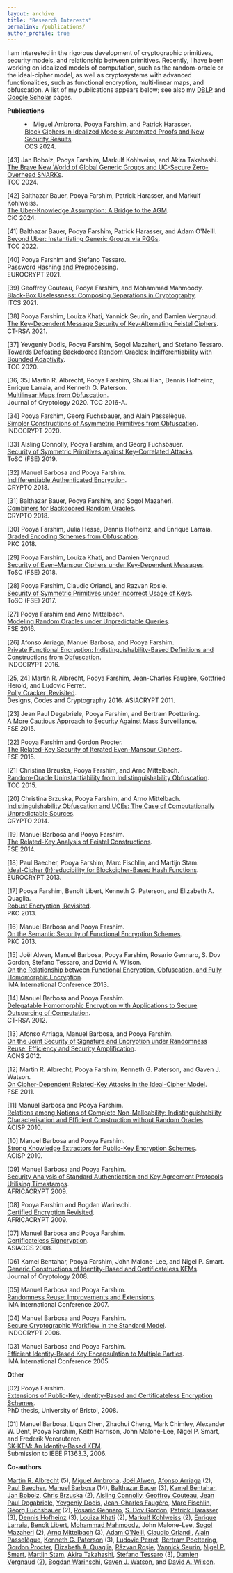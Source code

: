 ```yaml
---
layout: archive
title: "Research Interests"
permalink: /publications/
author_profile: true
---
```


<p>
	I am interested in the rigorous development of cryptographic primitives, security models, and relationship between primitives. Recently, I have been working on idealized models of computation, such as the random-oracle or the ideal-cipher model, as well as cryptosystems with advanced functionalities, such as functional encryption, multi-linear maps, and obfuscation. A list of my publications appears below; see also my <a href="http://www.informatik.uni-trier.de/~ley/db/indices/a-tree/f/Farshim:Pooya.html">DBLP</a> and <a href="http://scholar.google.com/citations?user=w_Pjc6MAAAAJ&amp;hl=en">Google Scholar</a> pages.
</p>
<p>
	<b>Publications</b>
</p>
<dd>
<li>
	Miguel Ambrona, Pooya Farshim, and Patrick Harasser.<br>
	<a href="https://eprint.iacr.org/2024/">Block Ciphers in Idealized Models: Automated Proofs and New Security Results</a>.<br>
	CCS 2024.
</li>
</dd>
<p>
	[43] Jan Bobolz, Pooya Farshim, Markulf Kohlweiss, and Akira Takahashi.<br>
	<a href="https://eprint.iacr.org/2024/818">The Brave New World of Global Generic Groups and UC-Secure Zero-Overhead SNARKs</a>.<br>
	TCC 2024.
</p>

<p>
	[42] Balthazar Bauer, Pooya Farshim, Patrick Harasser, and Markulf Kohlweiss.<br>
	<a href="https://eprint.iacr.org/2023/1601">The Uber-Knowledge Assumption: A Bridge to the AGM</a>.<br>
	CiC 2024.
</p>

<p>
	[41] Balthazar Bauer, Pooya Farshim, Patrick Harasser, and Adam O'Neill.<br>
	<a href="https://eprint.iacr.org/2022/1502">Beyond Uber: Instantiating Generic Groups via PGGs</a>.<br>
	TCC 2022.
</p>
<p>
	[40] Pooya Farshim and Stefano Tessaro.<br>
	<a href="https://iacr.org/cryptodb/data/paper.php?pubkey=30908">Password Hashing and Preprocessing</a>.<br>
	EUROCRYPT 2021.
</p>
<p>
	[39] Geoffroy Couteau, Pooya Farshim, and Mohammad Mahmoody.<br>
	<a href="https://eprint.iacr.org/2021/016">Black-Box Uselessness: Composing Separations in Cryptography</a>.<br>
	ITCS 2021.
</p>
<p>
	[38] Pooya Farshim, Louiza Khati, Yannick Seurin, and Damien Vergnaud.<br>
	<a href="https://eprint.iacr.org/2021/330">The Key-Dependent Message Security of Key-Alternating Feistel Ciphers</a>.<br>
	CT-RSA 2021.
</p>
<p>
	[37] Yevgeniy Dodis, Pooya Farshim, Sogol Mazaheri, and Stefano Tessaro.<br>
	<a href="https://eprint.iacr.org/2020/1199">Towards Defeating Backdoored Random Oracles: Indifferentiability with Bounded Adaptivity</a>.<br>
	TCC 2020.
</p>
<p>
	[36, 35] Martin R. Albrecht, Pooya Farshim, Shuai Han, Dennis Hofheinz, Enrique Larraia, and Kenneth G. Paterson.<br>
	<a href="https://eprint.iacr.org/2015/780">Multilinear Maps from Obfuscation</a>.<br>
	Journal of Cryptology 2020. TCC 2016-A.<br>
</p>
<p>
	[34] Pooya Farshim, Georg Fuchsbauer, and Alain Passelègue.<br>
	<a href="https://eprint.iacr.org/2018/576">Simpler Constructions of Asymmetric Primitives from Obfuscation</a>.<br>
	INDOCRYPT 2020.
</p>
<p>
	[33] Aisling Connolly, Pooya Farshim, and Georg Fuchsbauer.<br>
	<a href="https://eprint.iacr.org/2019/1000">Security of Symmetric Primitives against Key-Correlated Attacks</a>.<br>
	ToSC (FSE) 2019.
</p>
<p>
	[32] Manuel Barbosa and Pooya Farshim.<br>
	<a href="https://eprint.iacr.org/2018/547">Indifferentiable Authenticated Encryption</a>.<br>
	CRYPTO 2018.
</p>
<p>
	[31] Balthazar Bauer, Pooya Farshim, and Sogol Mazaheri.<br>
	<a href="https://eprint.iacr.org/2018/770">Combiners for Backdoored Random Oracles</a>.<br>
	CRYPTO 2018.
</p>
<p>
	[30] Pooya Farshim, Julia Hesse, Dennis Hofheinz, and Enrique Larraia.<br>
	<a href="https://eprint.iacr.org/2018/011">Graded Encoding Schemes from Obfuscation</a>.<br>
	PKC 2018.
</p>
<p>
	[29] Pooya Farshim, Louiza Khati, and Damien Vergnaud.<br>
	<a href="https://eprint.iacr.org/2017/475">Security of Even–Mansour Ciphers under Key-Dependent Messages</a>.<br>
	ToSC (FSE) 2018.
</p>
<p>
	[28] Pooya Farshim, Claudio Orlandi, and Razvan Rosie.<br>
	<a href="http://tosc.iacr.org/index.php/ToSC/article/view/604/545">Security of Symmetric Primitives under Incorrect Usage of Keys</a>.<br>
	ToSC (FSE) 2017.
</p>
<p>
	[27] Pooya Farshim and Arno Mittelbach.<br>
	<a href="https://eprint.iacr.org/2016/423.pdf">Modeling Random Oracles under Unpredictable Queries</a>.<br>
	FSE 2016.
</p>
<p>
	[26] Afonso Arriaga, Manuel Barbosa, and Pooya Farshim.<br>
	<a href="http://eprint.iacr.org/2016/018.pdf">Private Functional Encryption: Indistinguishability-Based Definitions and Constructions from Obfuscation</a>.<br>
	INDOCRYPT 2016.
</p>
<p>
	[25, 24] Martin R. Albrecht, Pooya Farshim, Jean-Charles Faugère, Gottfried Herold, and Ludovic Perret.<br>
	<a href="http://eprint.iacr.org/2011/289">Polly Cracker, Revisited</a>.<br>
	Designs, Codes and Cryptography 2016. ASIACRYPT 2011.<br>
</p>
<p>
	[23] Jean Paul Degabriele, Pooya Farshim, and Bertram Poettering.<br>
	<a href="http://eprint.iacr.org/2015/748">A More Cautious Approach to Security Against Mass Surveillance</a>.<br>
	FSE 2015.
</p>
<p>
	[22] Pooya Farshim and Gordon Procter.<br>
	<a href="http://eprint.iacr.org/2014/953">The Related-Key Security of Iterated Even-Mansour Ciphers</a>.<br>
	FSE 2015.
</p>
<p>
	[21] Christina Brzuska, Pooya Farshim, and Arno Mittelbach.<br>
	<a href="http://eprint.iacr.org/2014/867">Random-Oracle Uninstantiability from Indistinguishability Obfuscation</a>.<br>
	TCC 2015.
</p>
<p>
	[20] Christina Brzuska, Pooya Farshim, and Arno Mittelbach.<br>
	<a href="http://eprint.iacr.org/2014/099">Indistinguishability Obfuscation and UCEs: The Case of Computationally Unpredictable Sources</a>.<br>
	CRYPTO 2014.
</p>
<p>
	[19] Manuel Barbosa and Pooya Farshim.<br>
	<a href="http://eprint.iacr.org/2014/093">The Related-Key Analysis of Feistel Constructions</a>.<br>
	FSE 2014.
</p>
<p>
	[18] Paul Baecher, Pooya Farshim, Marc Fischlin, and Martijn Stam.<br>
	<a href="http://eprint.iacr.org/2013/350">Ideal-Cipher (Ir)reducibility for Blockcipher-Based Hash Functions</a>.<br>
	EUROCRYPT 2013.
</p>
<p>
	[17] Pooya Farshim, Benoît Libert, Kenneth G. Paterson, and Elizabeth A. Quaglia.<br>
	<a href="http://eprint.iacr.org/2012/673">Robust Encryption, Revisited</a>.<br>
	PKC 2013.
</p>
<p>
	[16] Manuel Barbosa and Pooya Farshim.<br>
	<a href="http://eprint.iacr.org/2012/474">On the Semantic Security of Functional Encryption Schemes</a>.<br>
	PKC 2013.
</p>
<p>
	[15] Joël Alwen, Manuel Barbosa, Pooya Farshim, Rosario Gennaro, S. Dov Gordon, Stefano Tessaro, and David A. Wilson.<br>
	<a href="http://link.springer.com/chapter/10.1007/978-3-642-45239-0_5">On the Relationship between Functional Encryption, Obfuscation, and Fully Homomorphic Encryption</a>.<br>
	IMA International Conference 2013.
</p>
<p>
	[14] Manuel Barbosa and Pooya Farshim.<br>
	<a href="http://eprint.iacr.org/2011/215">Delegatable Homomorphic Encryption with Applications to Secure Outsourcing of Computation</a>.<br>
	CT-RSA 2012.
</p>
<p>
	[13] Afonso Arriaga, Manuel Barbosa, and Pooya Farshim.<br>
	<a href="http://eprint.iacr.org/2012/382">On the Joint Security of Signature and Encryption under Randomness Reuse: Efficiency and Security Amplification</a>.<br>
	ACNS 2012.
</p>
<p>
	[12] Martin R. Albrecht, Pooya Farshim, Kenneth G. Paterson, and Gaven J. Watson.<br>
	<a href="http://eprint.iacr.org/2011/213">On Cipher-Dependent Related-Key Attacks in the Ideal-Cipher Model</a>.<br>
	FSE 2011.
</p>
<p>
	[11] Manuel Barbosa and Pooya Farshim.<br>
	<a href="http://farshim.files.wordpress.com/2011/09/strongcca_full.pdf">Relations among Notions of Complete Non-Malleability: Indistinguishability Characterisation and Efficient Construction without Random Oracles</a>.<br>
	ACISP 2010.
</p>
<p>
	[10] Manuel Barbosa and Pooya Farshim.<br>
	<a href="http://farshim.files.wordpress.com/2011/09/strongextractors_full.pdf">Strong Knowledge Extractors for Public-Key Encryption Schemes</a>.<br>
	ACISP 2010.
</p>
<p>
	[09] Manuel Barbosa and Pooya Farshim.<br>
	<a href="http://farshim.files.wordpress.com/2011/09/ts.pdf">Security Analysis of Standard Authentication and Key Agreement Protocols Utilising Timestamps</a>.<br>
	AFRICACRYPT 2009.
</p>
<p>
	[08] Pooya Farshim and Bogdan Warinschi.<br>
	<a href="http://farshim.files.wordpress.com/2011/09/newcl.pdf">Certified Encryption Revisited</a>.<br>
	AFRICACRYPT 2009.
</p>
<p>
	[07] Manuel Barbosa and Pooya Farshim.<br>
	<a href="http://eprint.iacr.org/2008/143">Certificateless Signcryption</a>.<br>
	ASIACCS 2008.
</p>
<p>
	[06] Kamel Bentahar, Pooya Farshim, John Malone-Lee, and Nigel P. Smart.<br>
	<a href="http://eprint.iacr.org/2005/058">Generic Constructions of Identity-Based and Certificateless KEMs</a>.<br>
	Journal of Cryptology 2008.
</p>
<p>
	[05] Manuel Barbosa and Pooya Farshim.<br>
	<a href="http://farshim.files.wordpress.com/2011/09/reuse.pdf">Randomness Reuse: Improvements and Extensions</a>.<br>
	IMA International Conference 2007.
</p>
<p>
	[04] Manuel Barbosa and Pooya Farshim.<br>
	<a href="http://eprint.iacr.org/2006/450">Secure Cryptographic Workflow in the Standard Model</a>.<br>
	INDOCRYPT 2006.
</p>
<p>
	[03] Manuel Barbosa and Pooya Farshim.<br>
	<a href="http://eprint.iacr.org/2005/217">Efficient Identity-Based Key Encapsulation to Multiple Parties</a>.<br>
	IMA International Conference 2005.
</p>
<p>
	<strong>Other</strong>
</p>
<p>
	[02] Pooya Farshim.<br>
	<a href="http://www.cs.bris.ac.uk/Publications/Papers/2000842.pdf">Extensions of Public-Key, Identity-Based and Certificateless Encryption Schemes</a>.<br>
	PhD thesis, University of Bristol, 2008.
</p>
<p>
	[01] Manuel Barbosa, Liqun Chen, Zhaohui Cheng, Mark Chimley, Alexander W. Dent, Pooya Farshim, Keith Harrison, John Malone-Lee, Nigel P. Smart, and Frederik Vercauteren.<br>
	<a href="http://grouper.ieee.org/groups/1363/IBC/submissions/Barbosa-SK-KEM-2006-06.pdf">SK-KEM: An Identity-Based KEM</a>.<br>
	Submission to IEEE P1363.3, 2006.
</p>
<p>
	<strong>Co-authors</strong>
</p>
<p>
	<a href="http://martinralbrecht.wordpress.com">Martin R. Albrecht</a> (5),
	<a href="https://miguel-ambrona.github.io/">Miguel Ambrona</a>, 
	<a href="http://www.informatik.uni-trier.de/~ley/pers/hd/a/Alwen:Jo=euml=l.html">Joël Alwen</a>, 
	<a href="https://wwwen.uni.lu/snt/people/afonso_delerue_arriaga">Afonso Arriaga</a> (2), 
	<a href="http://www.cdc.informatik.tu-darmstadt.de/~baecher/">Paul Baecher</a>, 
	<a href="http://www3.di.uminho.pt/~mbb/">Manuel Barbosa</a> (14), 
	<a href="https://www.iacr.org/cryptodb/data/author.php?authorkey=10628"> Balthazar Bauer</a> (3), 
	<a href="http://scholar.google.co.uk/citations?user=5RPtPhYAAAAJ&amp;hl=en">Kamel Bentahar</a>, 
	<a href="https://jan-bobolz.de/">Jan Bobolz</a>, 
	<a href="http://chrisbrzuska.de">Chris Brzuska</a> (2), 
	<a href="https://www.di.ens.fr/aisling.connolly/research/">Aisling Connolly</a>, 
	<a href="http://www.geoffroycouteau.fr/">Geoffroy Couteau</a>, 
	<a href="http://www.isg.rhul.ac.uk/~psai074/">Jean Paul Degabriele</a>, 
	<a href="https://cs.nyu.edu/~dodis/">Yevgeniy Dodis</a>, 
	<a href="http://www-calfor.lip6.fr/~jcf/">Jean-Charles Faugère</a>, 
	<a href="http://www.fischlin.de">Marc Fischlin</a>, 
	<a href="https://www.di.ens.fr/~fuchsbau/">Georg Fuchsbauer</a> (2), 
	<a href="http://www-cs.ccny.cuny.edu/~rosario/">Rosario Gennaro</a>, 
	<a href="http://www.cs.columbia.edu/~gordon/">S. Dov Gordon</a>, 
	<a href="https://www.cryptoplexity.informatik.tu-darmstadt.de/cryptoplexity/team_cryptoplexity/patrick_harasser_cryptoplexity/index.en.jsp">Patrick Harasser</a> (3), 
	<a href="https://crypto.iti.kit.edu/hofheinz">Dennis Hofheinz</a> (3), 
	<a href="http://fr.viadeo.com/fr/profile/louiza.khati">Louiza Khati</a> (2),
	<a href="https://homepages.inf.ed.ac.uk/mkohlwei/">Markulf Kohlweiss</a> (2), 
	<a href="https://www.cs.bris.ac.uk/home/cseldv/">Enrique Larraia</a>, 
	<a href="https://research.technicolor.com/~BenoitLibert">Benoît Libert</a>, 
	<a href="https://www.cs.virginia.edu/~mohammad/">Mohammad Mahmoody</a>, John Malone-Lee, 
	<a href="http://www.cryptoplexity.informatik.tu-darmstadt.de/members/sogolmazaheri/sogolmazaheri.en.jsp">Sogol Mazaheri</a> (2), 
	<a href="http://www.arno-mittelbach.de">Arno Mittelbach</a> (3), 
	<a href="https://groups.cs.umass.edu/oneill/">Adam O'Neill</a>, 
	<a href="http://www.cs.au.dk/~orlandi/">Claudio Orlandi</a>, 
	<a href="http://www.di.ens.fr/~passelegue/">Alain Passelègue</a>, 
	<a href="http://www.isg.rhul.ac.uk/~kp/">Kenneth G. Paterson</a> (3), 
	<a href="http://www-polsys.lip6.fr/~perret/">Ludovic Perret</a>, 
	<a href="http://www.foc.rub.de/people/poettering.html.en">Bertram Poettering</a>, 
	<a href="http://scholar.google.co.uk/citations?user=oMbi7_oAAAAJ&amp;hl=en">Gordon Procter</a>, 
	<a href="http://lizquaglia.wordpress.com/‎">Elizabeth A. Quaglia</a>, <a href="https://www.di.ens.fr/RazvanRosie.html.en">Răzvan Roşie</a>, 
	<a href="http://yannickseurin.free.fr/">Yannick Seurin</a>, 
	<a href="http://www.cs.bris.ac.uk/~nigel/">Nigel P. Smart</a>, 
	<a href="http://www.cs.bris.ac.uk/~stam/">Martijn Stam</a>, 
	<a href="https://akiratk0355.github.io/">Akira Takahashi</a>, 
	<a href="http://people.csail.mit.edu/tessaro/">Stefano Tessaro</a> (3), 
	<a href="http://www.di.ens.fr/~vergnaud/">Damien Vergnaud</a> (2), 
	<a href="http://www.cs.bris.ac.uk/~bogdan/">Bogdan Warinschi</a>, 
	<a href="http://www.cs.bris.ac.uk/home/csgww/">Gaven J. Watson</a>, and 
	<a href="http://web.mit.edu/dwilson/www/">David A. Wilson</a>.
</p>